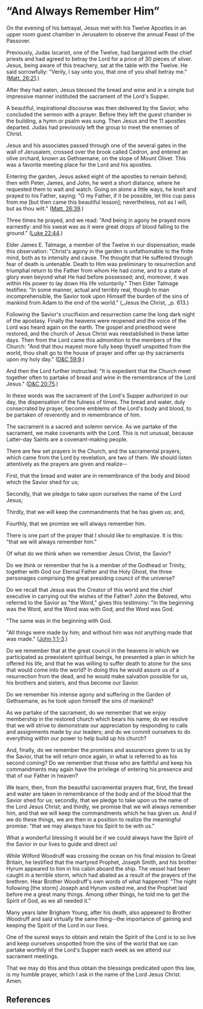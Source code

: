 # “And Always Remember Him”

On the evening of his betrayal, Jesus met with his Twelve Apostles in an upper
room guest chamber in Jerusalem to observe the annual Feast of the Passover.

Previously, Judas Iscariot, one of the Twelve, had bargained with the chief
priests and had agreed to betray the Lord for a price of 30 pieces of silver.
Jesus, being aware of this treachery, sat at the table with the Twelve. He
said sorrowfully: "Verily, I say unto you, that one of you shall betray me."
([Matt. 26:21](/scriptures/nt/matt/26.21?lang=eng#20).)

After they had eaten, Jesus blessed the bread and wine and in a simple but
impressive manner instituted the sacrament of the Lord's Supper.

A beautiful, inspirational discourse was then delivered by the Savior, who
concluded the sermon with a prayer. Before they left the guest chamber in the
building, a hymn or psalm was sung. Then Jesus and the 11 apostles departed.
Judas had previously left the group to meet the enemies of Christ.

Jesus and his associates passed through one of the several gates in the wall
of Jerusalem, crossed over the brook called Cedron, and entered an olive
orchard, known as Gethsemane, on the slope of Mount Olivet. This was a
favorite meeting place for the Lord and his apostles.

Entering the garden, Jesus asked eight of the apostles to remain behind; then
with Peter, James, and John, he went a short distance, where he requested them
to wait and watch. Going on alone a little ways, he knelt and prayed to his
Father, saying: "O my Father, if it be possible, let this cup pass from me
[but then came this beautiful lesson]; nevertheless, not as I will, but as
thou wilt." ([Matt. 26:39](/scriptures/nt/matt/26.39?lang=eng#38).)

Three times he prayed, and we read: "And being in agony he prayed more
earnestly: and his sweat was as it were great drops of blood falling to the
ground." ([Luke 22:44](/scriptures/nt/luke/22.44?lang=eng#43).)

Elder James E. Talmage, a member of the Twelve in our dispensation, made this
observation: "Christ's agony in the garden is unfathomable to the finite mind,
both as to intensity and cause. The thought that He suffered through fear of
death is untenable. Death to Him was preliminary to resurrection and triumphal
return to the Father from whom He had come, and to a state of glory even
beyond what He had before possessed; and, moreover, it was within His power to
lay down His life voluntarily." Then Elder Talmage testifies: "In some manner,
actual and terribly real, though to man incomprehensible, the Savior took upon
Himself the burden of the sins of mankind from Adam to the end of the world."
(_Jesus the Christ, _p. 613.)

Following the Savior's crucifixion and resurrection came the long dark night
of the apostasy. Finally the heavens were reopened and the voice of the Lord
was heard again on the earth. The gospel and priesthood were restored, and the
church of Jesus Christ was reestablished in these latter days. Then from the
Lord came this admonition to the members of the Church: "And that thou mayest
more fully keep thyself unspotted from the world, thou shalt go to the house
of prayer and offer up thy sacraments upon my holy day." ([D&amp;C
59:9](/scriptures/dc-testament/dc/59.9?lang=eng#8).)

And then the Lord further instructed: "It is expedient that the Church meet
together often to partake of bread and wine in the remembrance of the Lord
Jesus." ([D&amp;C 20:75](/scriptures/dc-testament/dc/20.75?lang=eng#74).)

In these words was the sacrament of the Lord's Supper authorized in our day,
the dispensation of the fulness of times. The bread and water, duly
consecrated by prayer, become emblems of the Lord's body and blood, to be
partaken of reverently and in remembrance of him.

The sacrament is a sacred and solemn service. As we partake of the sacrament,
we make covenants with the Lord. This is not unusual, because Latter-day
Saints are a covenant-making people.

There are few set prayers in the Church, and the sacramental prayers, which
came from the Lord by revelation, are two of them. We should listen
attentively as the prayers are given and realize--

First, that the bread and water are in remembrance of the body and blood which
the Savior shed for us;

Secondly, that we pledge to take upon ourselves the name of the Lord Jesus;

Thirdly, that we will keep the commandments that he has given us; and,

Fourthly, that we promise we will always remember him.

There is one part of the prayer that I should like to emphasize. It is this:
"that we will always remember him."

Of what do we think when we remember Jesus Christ, the Savior?

Do we think or remember that he is a member of the Godhead or Trinity,
together with God our Eternal Father and the Holy Ghost, the three personages
comprising the great presiding council of the universe?

Do we recall that Jesus was the Creator of this world and the chief executive
in carrying out the wishes of the Father? John the Beloved, who referred to
the Savior as "the Word," gives this testimony: "In the beginning was the
Word, and the Word was with God, and the Word was God.

"The same was in the beginning with God.

"All things were made by him; and without him was not anything made that was
made." ([John 1:1-3](/scriptures/nt/john/1.1-3?lang=eng#0).)

Do we remember that at the great council in the heavens in which we
participated as preexistent spiritual beings, he presented a plan in which he
offered his life, and that he was willing to suffer death to atone for the
sins that would come into the world? In doing this he would assure us of a
resurrection from the dead, and he would make salvation possible for us, his
brothers and sisters, and thus become our Savior.

Do we remember his intense agony and suffering in the Garden of Gethsemane, as
he took upon himself the sins of mankind?

As we partake of the sacrament, do we remember that we enjoy membership in the
restored church which bears his name; do we resolve that we will strive to
demonstrate our appreciation by responding to calls and assignments made by
our leaders; and do we commit ourselves to do everything within our power to
help build up his church?

And, finally, do we remember the promises and assurances given to us by the
Savior, that he will return once again, in what is referred to as his second
coming? Do we remember that those who are faithful and keep his commandments
may again have the privilege of entering his presence and that of our Father
in heaven?

We learn, then, from the beautiful sacramental prayers that, first, the bread
and water are taken in remembrance of the body and of the blood that the
Savior shed for us; secondly, that we pledge to take upon us the name of the
Lord Jesus Christ; and thirdly, we promise that we will always remember him,
and that we will keep the commandments which he has given us. And if we do
these things, we are then in a position to realize the meaningful promise:
"that we may always have his Spirit to be with us."

What a wonderful blessing it would be if we could always have the Spirit of
the Savior in our lives to guide and direct us!

While Wilford Woodruff was crossing the ocean on his final mission to Great
Britain, he testified that the martyred Prophet, Joseph Smith, and his brother
Hyrum appeared to him in his cabin aboard the ship. The vessel had been caught
in a terrible storm, which had abated as a result of the prayers of the
brethren. Hear Brother Woodruff's own words of what happened: "The night
following [the storm] Joseph and Hyrum visited me, and the Prophet laid before
me a great many things. Among other things, he told me to get the Spirit of
God, as we all needed it."

Many years later Brigham Young, after his death, also appeared to Brother
Woodruff and said virtually the same thing--the importance of gaining and
keeping the Spirit of the Lord in our lives.

One of the surest ways to obtain and retain the Spirit of the Lord is to so
live and keep ourselves unspotted from the sins of the world that we can
partake worthily of the Lord's Supper each week as we attend our sacrament
meetings.

That we may do this and thus obtain the blessings predicated upon this law, is
my humble prayer, which I ask in the name of the Lord Jesus Christ. Amen.

## References

